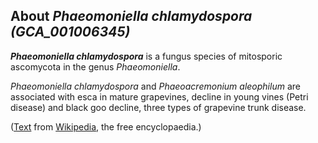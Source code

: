 About *Phaeomoniella chlamydospora (GCA\_001006345)* 
----------------------------------------------------



***Phaeomoniella chlamydospora*** is a fungus species of mitosporic
ascomycota in the genus *Phaeomoniella*.

*Phaeomoniella chlamydospora* and *Phaeoacremonium aleophilum* are
associated with esca in mature grapevines, decline in young vines (Petri
disease) and black goo decline, three types of grapevine trunk disease.

([Text](http://en.wikipedia.org/wiki/Phaeomoniella_chlamydospora) from
[Wikipedia](http://en.wikipedia.org/), the free encyclopaedia.)
